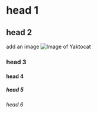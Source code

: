 # head 1
## head 2
add an image
![Image of Yaktocat](https://octodex.github.com/images/yaktocat.png)
### head 3
#### head 4
##### head 5
###### head 6
